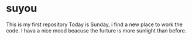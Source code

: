 # suyou
This is my first repository
Today is Sunday, i find a new place to work the code.
I hava a nice mood beacuse the furture is more sunlight than before.
